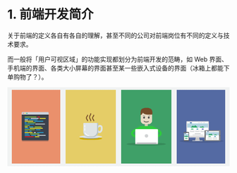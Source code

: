 # 1. 前端开发简介

关于前端的定义各自有各自的理解，甚至不同的公司对前端岗位有不同的定义与技术要求。

而一般将「用户可视区域」的功能实现都划分为前端开发的范畴，如 Web 界面、手机端的界面、各类大小屏幕的界面甚至某一些嵌入式设备的界面（冰箱上都能下单购物了？）。

![&#x8981;&#x4EAB;&#x53D7;&#x5F00;&#x53D1;&#x8FC7;&#x7A0B;](.gitbook/assets/basic-front-end-development-tips-for-students-assist-software.png)



